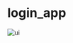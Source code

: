 # login_app

![ui](https://github.com/KadirAksoy/Flutter-UI-Example/assets/90133005/fc4bafc8-fb83-4e4b-8744-4f23916fc12c)



